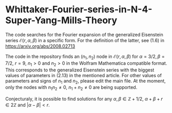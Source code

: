 # Whittaker-Fourier-series-in-N-4-Super-Yang-Mills-Theory

The code searches for the Fourier expansion of the generalized Eisenstein series $\mathcal{E}(r, \alpha, \beta)$ in a specific form. For the definition of the latter, see (1.6) in https://arxiv.org/abs/2008.02713
 
The code in the repository finds an $(n_1, n_2)$ node in $\mathcal{E}(r, \alpha, \beta)$ for $\alpha = 3/2, \beta = 7/2$, $r = 9$, $n_1>0$ and $n_2>0$ in the Wolfram Mathematica compatible format. This corresponds to the generalized Eisenstein series with the biggest values of parameters in (2.13) in the mentioned article. For other values of parameters and signs of $n_1$ and $n_2$, please edit the main file. At the moment, only the nodes with $n_1 n_2 \neq 0$, $n_1 + n_2 \neq 0$ are being supported.

Conjecturaly, it is possible to find solutions for any $\alpha, \beta \in \mathbb{Z}+1/2$, $\alpha+\beta+r \in 2 \mathbb{Z}$ and $|\alpha-\beta| < r$. 
